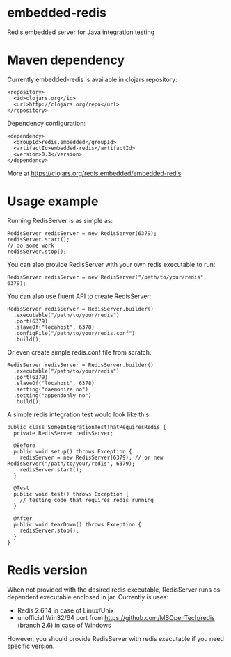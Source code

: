 embedded-redis
==============

Redis embedded server for Java integration testing


Maven dependency
==============

Currently embedded-redis is available in clojars repository:
```
<repository>
  <id>clojars.org</id>
  <url>http://clojars.org/repo</url>
</repository>
```

Dependency configuration:
```
<dependency>
  <groupId>redis.embedded</groupId>
  <artifactId>embedded-redis</artifactId>
  <version>0.3</version>
</dependency>
```
More at https://clojars.org/redis.embedded/embedded-redis

Usage example
==============

Running RedisServer is as simple as:
```
RedisServer redisServer = new RedisServer(6379);
redisServer.start();
// do some work
redisServer.stop();
```
You can also provide RedisServer with your own redis executable to run:
```
RedisServer redisServer = new RedisServer("/path/to/your/redis", 6379);
```
You can also use fluent API to create RedisServer:
```
RedisServer redisServer = RedisServer.builder()
  .executable("/path/to/your/redis")
  .port(6379)
  .slaveOf("locahost", 6378)
  .configFile("/path/to/your/redis.conf")
  .build();
```
Or even create simple redis.conf file from scratch:
```
RedisServer redisServer = RedisServer.builder()
  .executable("/path/to/your/redis")
  .port(6379)
  .slaveOf("locahost", 6378)
  .setting("daemonize no")
  .setting("appendonly no")
  .build();
```
A simple redis integration test would look like this:
```
public class SomeIntegrationTestThatRequiresRedis {
  private RedisServer redisServer;
  
  @Before
  public void setup() throws Exception {
    redisServer = new RedisServer(6379); // or new RedisServer("/path/to/your/redis", 6379);
    redisServer.start();
  }
  
  @Test
  public void test() throws Exception {
    // testing code that requires redis running
  }
  
  @After
  public void tearDown() throws Exception {
    redisServer.stop();
  }
}
```


Redis version
==============

When not provided with the desired redis executable, RedisServer runs os-dependent executable enclosed in jar. Currently is uses:
- Redis 2.6.14 in case of Linux/Unix
- unofficial Win32/64 port from https://github.com/MSOpenTech/redis (branch 2.6) in case of Windows

However, you should provide RedisServer with redis executable if you need specific version.
